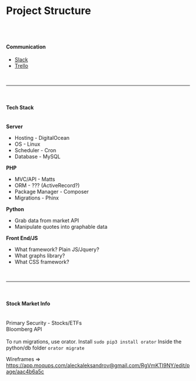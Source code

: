 <h1>Project Structure</h1>
<br><br>
<strong><h4>Communication</h4></strong>
<ul>
<li><a href="https://lighthouse.slack.com/messages/alpha/">Slack</a></li>
<li><a href="https://trello.com/alpha223">Trello</a></li>
</ul>
<br><hr></br>
<strong><h4>Tech Stack</h4></strong>
<br>
<strong>Server</strong>
<ul>
<li>Hosting - DigitalOcean</li>
<li>OS - Linux</li>
<li>Scheduler - Cron</li>
<li>Database - MySQL</li>
</ul>
<strong>PHP</strong>
<ul>
<li>MVC/API - Matts</li>
<li>ORM - ??? (ActiveRecord?)</li>
<li>Package Manager - Composer</li>
<li>Migrations - Phinx</li>
</ul>
<strong>Python</strong>
<ul>
<li>Grab data from market API</li>
<li>Manipulate quotes into graphable data</li>
</ul>
<strong>Front End/JS</strong>
<ul>
<li>What framework? Plain JS/Jquery?</li>
<li>What graphs library?</li>
<li>What CSS framework?</li>
</ul>
<br>
<hr>
<br>
<h4><strong>Stock Market Info</h4></strong>
<br>
Primary Security - Stocks/ETFs<br>
Bloomberg API
<br>
<br>
To run migrations, use orator.
Install 
<code>sudo pip3 install orator</code>
Inside the python/db folder
<code>orator migrate</code> 

Wireframes => https://app.moqups.com/aleckaleksandrov@gmail.com/RgVmKTI9NY/edit/page/aac4b6a5c

